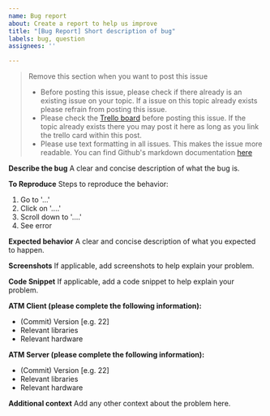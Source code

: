 ```yaml
---
name: Bug report
about: Create a report to help us improve
title: "[Bug Report] Short description of bug"
labels: bug, question
assignees: ''

---
```


> Remove this section when you want to post this issue
> - Before posting this issue, please check if there already is an existing issue on your topic.
>    If a issue on this topic already exists please refrain from posting this issue.
> - Please check the [Trello board](https://trello.com/b/nkH2pkFp/project-3-4-landserver) before posting this issue. If the topic already exists there
>    you may post it here as long as you link the trello card within this post.
> - Please use text formatting in all issues. This makes the issue more readable.
>    You can find Github's markdown documentation [here](https://docs.github.com/en/get-started/writing-on-github/getting-started-with-writing-and-formatting-on-github/basic-writing-and-formatting-syntax)

**Describe the bug**
A clear and concise description of what the bug is.

**To Reproduce**
Steps to reproduce the behavior:
1. Go to '...'
2. Click on '....'
3. Scroll down to '....'
4. See error

**Expected behavior**
A clear and concise description of what you expected to happen.

**Screenshots**
If applicable, add screenshots to help explain your problem.

**Code Snippet**
If applicable, add a code snippet to help explain your problem.

**ATM Client (please complete the following information):**
 - (Commit) Version [e.g. 22]
 - Relevant libraries
 - Relevant hardware

**ATM Server (please complete the following information):**
 - (Commit) Version [e.g. 22]
 - Relevant libraries
 - Relevant hardware

**Additional context**
Add any other context about the problem here.
